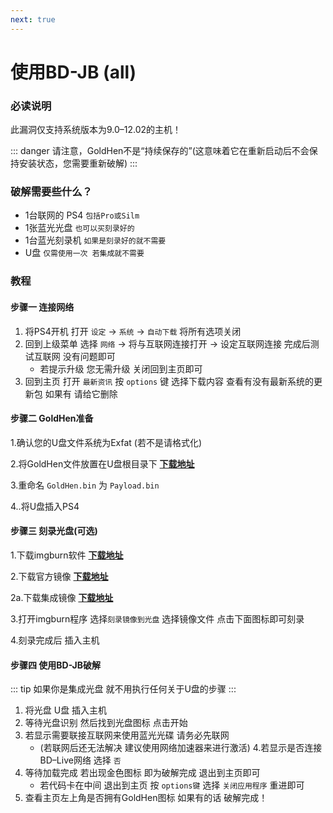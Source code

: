 ```yaml
---
next: true
---
```


# 使用BD-JB (all)

### 必读说明

此漏洞仅支持系统版本为9.0–12.02的主机！

::: danger
请注意，GoldHen不是“持续保存的”(这意味着它在重新启动后不会保持安装状态，您需要重新破解)
:::

### 破解需要些什么？

* 1台联网的 PS4 `包括Pro或Silm`
* 1张蓝光光盘 `也可以买刻录好的`
* 1台蓝光刻录机 `如果是刻录好的就不需要`
* U盘 `仅需使用一次 若集成就不需要`

### 教程

#### 步骤一 连接网络

1. 将PS4开机 打开 `设定` → `系统` → `自动下载` 将所有选项关闭
2. 回到上级菜单 选择 `网络` → 将与互联网连接打开  → 设定互联网连接 完成后测试互联网 没有问题即可
    + 若提示升级 您无需升级 关闭回到主页即可
3. 回到主页 打开 `最新资讯` 按 `options` 键
选择下载内容 查看有没有最新系统的更新包 如果有 请给它删除

#### 步骤二 GoldHen准备

1.确认您的U盘文件系统为Exfat (若不是请格式化)

2.将GoldHen文件放置在U盘根目录下 [**下载地址**](https://ko-fi.com/s/bd655acbdb)

3.重命名 `GoldHen.bin` 为 `Payload.bin`

4..将U盘插入PS4

#### 步骤三 刻录光盘(可选)

1.下载imgburn软件 [**下载地址**](https://download.imgburn.com/SetupImgBurn_2.5.8.0.exe)

2.下载官方镜像 [**下载地址**](https://github.com/Gezine/BD-JB-1250/releases)

2a.下载集成镜像 [**下载地址**](https://t.co/H6LC6EOoPX)

3.打开imgburn程序 选择`刻录镜像到光盘` 选择镜像文件 点击下面图标即可刻录

4.刻录完成后 插入主机

#### 步骤四 使用BD-JB破解

::: tip
如果你是集成光盘 就不用执行任何关于U盘的步骤
:::

1. 将光盘 U盘 插入主机
2. 等待光盘识别 然后找到光盘图标 点击开始
3. 若显示需要联接互联网来使用蓝光光碟 请务必先联网
    + (若联网后还无法解决 建议使用网络加速器来进行激活)
4.若显示是否连接BD–Live网络 选择 `否` 
4. 等待加载完成 若出现金色图标 即为破解完成 退出到主页即可
    + 若代码卡在中间 退出到主页 按 `options键` 选择 `关闭应用程序` 重进即可
5. 查看主页左上角是否拥有GoldHen图标 如果有的话 破解完成！



